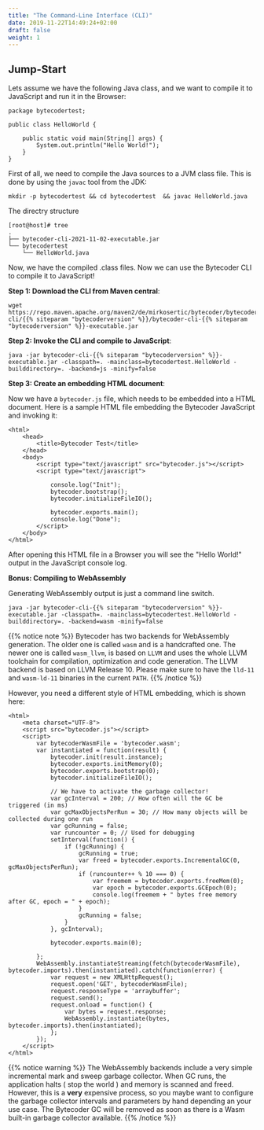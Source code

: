 ```yaml
---
title: "The Command-Line Interface (CLI)"
date: 2019-11-22T14:49:24+02:00
draft: false
weight: 1
---
```


## Jump-Start

Lets assume we have the following Java class, and we want to compile it to JavaScript and run it in the Browser:

```
package bytecodertest;

public class HelloWorld {

    public static void main(String[] args) {
        System.out.println("Hello World!");
    }
}
```

First of all, we need to compile the Java sources to a JVM class file. This is done by using the `javac` tool from the JDK:

```
mkdir -p bytecodertest && cd bytecodertest  && javac HelloWorld.java
```
The directry structure
```
[root@host]# tree
.
├── bytecoder-cli-2021-11-02-executable.jar
└── bytecodertest
    └── HelloWorld.java

```

Now, we have the compiled .class files. Now we can use the Bytecoder CLI to compile it to JavaScript!

**Step 1: Download the CLI from Maven central**:

``` 
wget https://repo.maven.apache.org/maven2/de/mirkosertic/bytecoder/bytecoder-cli/{{% siteparam "bytecoderversion" %}}/bytecoder-cli-{{% siteparam "bytecoderversion" %}}-executable.jar
```

**Step 2: Invoke the CLI and compile to JavaScript**:

```
java -jar bytecoder-cli-{{% siteparam "bytecoderversion" %}}-executable.jar -classpath=. -mainclass=bytecodertest.HelloWorld -builddirectory=. -backend=js -minify=false
```

**Step 3: Create an embedding HTML document**:

Now we have a `bytecoder.js` file, which needs to be embedded into a HTML document. Here is a sample
HTML file embedding the Bytecoder JavaScript and invoking it:

```
<html>
    <head>
        <title>Bytecoder Test</title>
    </head>
    <body>
        <script type="text/javascript" src="bytecoder.js"></script>
        <script type="text/javascript">

            console.log("Init");
            bytecoder.bootstrap();
            bytecoder.initializeFileIO();

            bytecoder.exports.main();
            console.log("Done");
        </script>
    </body>
</html>
```

After opening this HTML file in a Browser you will see the "Hello World!" output in the JavaScript console log.

**Bonus: Compiling to WebAssembly**

Generating WebAssembly output is just a command line switch. 

```
java -jar bytecoder-cli-{{% siteparam "bytecoderversion" %}}-executable.jar -classpath=. -mainclass=bytecodertest.HelloWorld -builddirectory=. -backend=wasm -minify=false
```

{{% notice note %}}
Bytecoder has two backends for WebAssembly generation. The older one
is called `wasm` and is a handcrafted one. The newer one is called `wasm_llvm`, is based on `LLVM`
and uses the whole LLVM toolchain for compilation, optimization and code generation.
The LLVM backend is based on LLVM Release 10. Please make sure to have
the `lld-11` and `wasm-ld-11` binaries in the current `PATH`.
{{% /notice %}}

However, you need a different style of
HTML embedding, which is shown here:

```
<html>
    <meta charset="UTF-8">
    <script src="bytecoder.js"></script>
    <script>
        var bytecoderWasmFile = 'bytecoder.wasm';
        var instantiated = function(result) {
            bytecoder.init(result.instance);
            bytecoder.exports.initMemory(0);
            bytecoder.exports.bootstrap(0);
            bytecoder.initializeFileIO();

            // We have to activate the garbage collector!
            var gcInterval = 200; // How often will the GC be triggered (in ms)
            var gcMaxObjectsPerRun = 30; // How many objects will be collected during one run
            var gcRunning = false; 
            var runcounter = 0; // Used for debugging
            setInterval(function() {
                if (!gcRunning) {
                    gcRunning = true;
                    var freed = bytecoder.exports.IncrementalGC(0, gcMaxObjectsPerRun);
                    if (runcounter++ % 10 === 0) {
                        var freemem = bytecoder.exports.freeMem(0);
                        var epoch = bytecoder.exports.GCEpoch(0);
                        console.log(freemem + " bytes free memory after GC, epoch = " + epoch);
                    }
                    gcRunning = false;
                }
            }, gcInterval);

            bytecoder.exports.main(0);

        };
        WebAssembly.instantiateStreaming(fetch(bytecoderWasmFile), bytecoder.imports).then(instantiated).catch(function(error) {
            var request = new XMLHttpRequest();
            request.open('GET', bytecoderWasmFile);
            request.responseType = 'arraybuffer';
            request.send();
            request.onload = function() {
                var bytes = request.response;
                WebAssembly.instantiate(bytes, bytecoder.imports).then(instantiated);
            };
        });
    </script>
</html>
```

{{% notice warning %}}
The WebAssembly backends include a very simple incremental mark and sweep garbage collector.
When GC runs, the application halts ( stop the world ) and memory is scanned and
freed. However, this is a **very** expensive process, so you maybe want to configure
the garbage collector intervals and parameters by hand depending an your use case.
The Bytecoder GC will be removed as soon as there is a Wasm built-in garbage collector
available.
{{% /notice %}}
